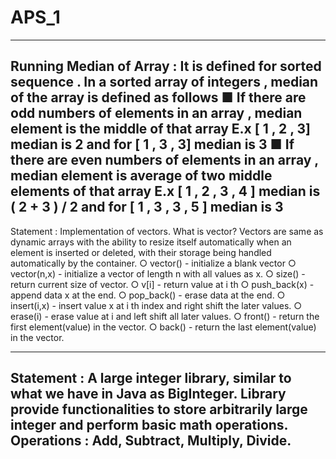 # APS_1

------------------------------------------------------------------------------------------------------------------
Running Median of Array :
It is defined for sorted sequence . In a sorted array of integers , median of the array is defined
as follows
■ If there are odd numbers of elements in an array , median element is the middle of that
array E.x [ 1 , 2 , 3] median is 2 and for [ 1 , 3 , 3] median is 3
■ If there are even numbers of elements in an array , median element is average of two
middle elements of that array E.x [ 1 , 2 , 3 , 4 ] median is ( 2 + 3 ) / 2 and for [ 1 , 3 , 3 , 5 ] 
median is 3
---------------------------------------------------------------------------------------------------------------------

Statement​ : Implementation of vectors.
What is vector?
Vectors are same as dynamic arrays with the ability to resize itself automatically when
an element is inserted or deleted, with their storage being handled automatically by the
container.
○ vector() - initialize a blank vector
○ vector(n,x) - initialize a vector of length n with all values as x.
○ size() - return current size of vector.
○ v[i] - return value at i th
○ push_back(x) - append data x at the end.
○ pop_back() - erase data at the end.
○ insert(i,x) - insert value x at i th index and right shift the later values.
○ erase(i) - erase value at i and left shift all later values.
○ front() - return the first element(value) in the vector.
○ back() - return the last element(value) in the vector.

-------------------------------------------------------------------------------------------------------------------
Statement : A large integer library, similar to what we have in Java as BigInteger. Library provide functionalities to store arbitrarily large integer and perform basic math operations.
Operations  : Add, Subtract, Multiply, Divide.
--------------------------------------------------------------------------------
